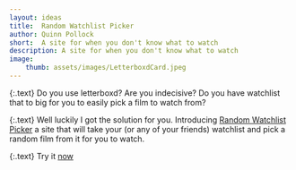```yaml
---
layout: ideas
title:  Random Watchlist Picker
author: Quinn Pollock
short:  A site for when you don't know what to watch 
description: A site for when you don't know what to watch 
image:
    thumb: assets/images/LetterboxdCard.jpeg
---
```


{:.text}
Do you use letterboxd? Are you indecisive? Do you have watchlist that to big for you to easily pick a film to watch from?

{:.text}
Well luckily I got the solution for you. Introducing [Random Watchlist Picker][1] a site that will take your (or any of your friends) watchlist and pick a random film from it for you to watch.

{:.text}
Try it [now][1]

[1]: [https://watchlist-picker.vercel.app/]
